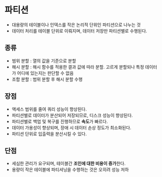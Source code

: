 # 파티션
+ 대용량의 테이블이나 인덱스를 작은 논리적 단위인 파티션으로 나누는 것
+ 데이터 처리를 테이블 단위로 이뤄지며, 데이터 저장만 파티션별로 수행된다.

## 종류
+ 범위 분할 : 열의 값을 기준으로 분할
+ 해시 분할 : 해시 함수를 적용한 결과 값에 따라 분할. 고르게 분할되나 특정 데이터가 어디에 있는지는 판단할 수 없음
+ 조합 분할 : 범위 분할 후 해시 분할 수행

## 장점
+ 액세스 범위를 줄여 쿼리 성능이 향상된다.
+ 파티션별로 데이터가 분산되어 저장되므로, 디스크 성능이 향상된다.
+ 파티션별로 백업 및 복구를 진행하므로 **속도**가 빠르다.
+ 데이터 가용성이 향상되며, 장애 시 데이터 손상 정도가 최소화된다.
+ 파티션 단위로 입출력을 분산시킬 수 있다.

## 단점
+ 세심한 관리가 요구되며, 테이블간 **조인에 대한 비용이 증가**한다.
+ 용량이 작은 테이블에 파티셔닝을 수행하는 것은 오히려 성능 저하